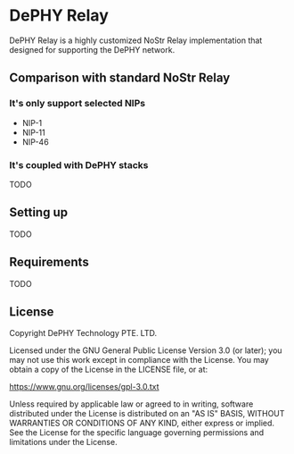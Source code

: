 DePHY Relay
====

DePHY Relay is a highly customized NoStr Relay implementation that designed for supporting the DePHY network.

## Comparison with standard NoStr Relay

### It's only support selected NIPs

- NIP-1
- NIP-11
- NIP-46

### It's coupled with DePHY stacks

TODO

## Setting up

TODO

## Requirements

TODO

## License

Copyright DePHY Technology PTE. LTD.

Licensed under the GNU General Public License Version 3.0 (or later);
you may not use this work except in compliance with the License.
You may obtain a copy of the License in the LICENSE file, or at:

https://www.gnu.org/licenses/gpl-3.0.txt

Unless required by applicable law or agreed to in writing,
software distributed under the License is distributed on an "AS IS" BASIS,
WITHOUT WARRANTIES OR CONDITIONS OF ANY KIND, either express or implied.
See the License for the specific language governing permissions and limitations under the License.
